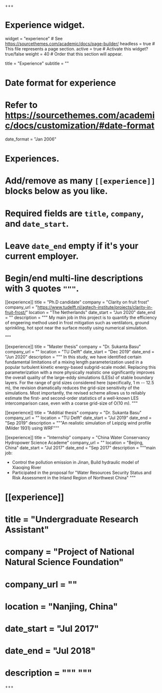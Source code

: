 +++
# Experience widget.
widget = "experience"  # See https://sourcethemes.com/academic/docs/page-builder/
headless = true  # This file represents a page section.
active = true  # Activate this widget? true/false
weight = 40  # Order that this section will appear.

title = "Experience"
subtitle = ""

# Date format for experience
#   Refer to https://sourcethemes.com/academic/docs/customization/#date-format
date_format = "Jan 2006"

# Experiences.
#   Add/remove as many `[[experience]]` blocks below as you like.
#   Required fields are `title`, `company`, and `date_start`.
#   Leave `date_end` empty if it's your current employer.
#   Begin/end multi-line descriptions with 3 quotes `"""`.
[[experience]]
  title = "Ph.D candidate"
  company = "Clarity on fruit frost"
  company_url = "https://www.tudelft.nl/agtech-institute/projects/clarity-in-fruit-frost/"
  location = "The Netherlands"
  date_start = "Jun 2020"
  date_end = ""
  description = """
My main job in this project is to quantify the efficiency of engeering method used in frost mitigation such as ventilators, ground sprinkling, hot spot near the surface mostly using numerical simulation.

  """

[[experience]]
  title = "Master thesis"
  company = "Dr. Sukanta Basu"
  company_url = ""
  location = "TU Delft"
  date_start = "Dec 2019"
  date_end = "Jun 2020"
  description = """
In this study, we have identified certain fundamental limitations of a mixing length parameterization used in a popular turbulent kinetic energy-based subgrid-scale model. Replacing this parameterization with a more physically realistic one significantly improves the overall quality of the large-eddy simulations (LESs) of stable boundary layers. For the range of grid sizes considered here (specifically, 1 m -- 12.5 m), the revision dramatically reduces the grid-size sensitivity of the simulations. Most importantly, the revised scheme allows us to reliably estimate the first- and second-order statistics of a well-known LES intercomparison case, even with a coarse grid-size of O(10 m).
  """

[[experience]]
  title = "Additial thesis"
  company = "Dr. Sukanta Basu"
  company_url = ""
  location = "TU Delft"
  date_start = "Jul 2019"
  date_end = "Sep 2019"
  description = """An realistic simulation of Leipzig wind profile (Milder 1931) using WRF"""

[[experience]]
  title = "Internship"
  company = "China Water Conservancy Hydropower Science Academe"
  company_url = ""
  location = "Beijing, China"
  date_start = "Jul 2017"
  date_end = "Sep 2017"
  description = """main job:
   - Control the pollution emission in Jinan, Build hydraulic model of Xiaoqing River
   - Participated in the proposal for "Water Resources Security Status and Risk Assessment in the Inland Region of Northwest China"
  """

# [[experience]]
#  title = "Undergraduate Research Assistant"
#  company = "Project of National Natural Science Foundation"
#  company_url = ""
#  location = "Nanjing, China"
#  date_start = "Jul 2017"
#  date_end = "Jul 2018"
#  description = """  """

+++
